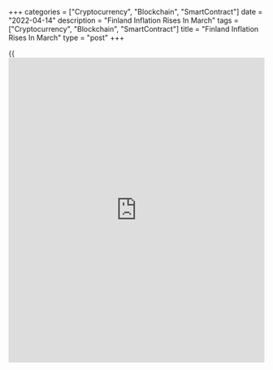 +++
categories = ["Cryptocurrency", "Blockchain", "SmartContract"]
date = "2022-04-14"
description = "Finland Inflation Rises In March"
tags = ["Cryptocurrency", "Blockchain", "SmartContract"]
title = "Finland Inflation Rises In March"
type = "post"
+++

{{<iframe id="large-banner" src="https://www.bounty.group/#slide=13.0" width="100%" height="600" scrolling="no" style="border: 0px solid rgb(216, 221, 230); border-radius: 3px;">}}

Finland's inflation accelerated sharply in March mainly due to higher
prices for fuels, preliminary data from Statistics Finland showed on
Thursday.

The consumer price index increased 5.8 percent year-on-year in March,
following a 4.5 percent increase in February.

Inflation was driven by increases in the prices of electricity, petrol,
diesel, and capital repair on detached houses from one year ago.

Price growth was curbed most by reductions in the prices of children's
day care, medical examination and treatment fees, average interest rate
on housing loans, non-refundable prescription medicines, and regular
ferry service, the agency said.

On a monthly basis, consumer prices gained 1.45 percent in March, driven
by diesel prices, following a 0.5 percent rise in the prior month.
Prices rose for a third straight month.

The Harmonized Index of Consumer Prices, which is the EU measure of
inflation, increased 5.8 percent annually in March and rose 1.6 percent
from a month ago.

For comments and feedback [contact](https://www.playgroundfx.com/contact/): editorial@rtt[news](https://www.letsplayfx.com/blog/forex-news-website/).com

[Economic News][1]

 **What parts of the world are seeing the best (and worst) economic
performances lately? Click[here][2] to check out our [Econ Scorecard][2]
and find out! See up-to-the-moment [ranking](https://www.playgroundfx.com/blog/crypto-exchange-ranking/)s for the best and worst
performers in [GDP][2], [unemployment rate][3], [inflation][4] and much
more.**

   1. www.rtt[news](https://www.letsplayfx.com/blog/forex-news-website/).com/Content/EconomicNews.aspx
   2. www.rtt[news](https://www.letsplayfx.com/blog/forex-news-website/).com/economic-scorecard/world-rank/GDP/highest-performance.aspx
   3. www.rtt[news](https://www.letsplayfx.com/blog/forex-news-website/).com/economic-scorecard/world-rank/unemployment-rate/lowest-performance.aspx
   4. www.rtt[news](https://www.letsplayfx.com/blog/forex-news-website/).com/economic-scorecard/world-rank/CPI/highest-performance.aspx